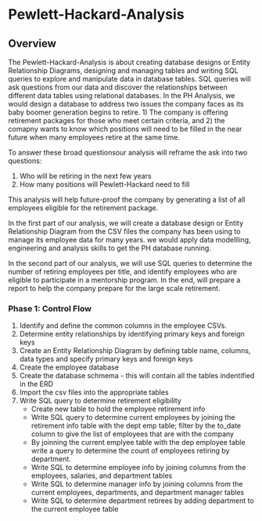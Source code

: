 # Pewlett-Hackard-Analysis
## Overview
The Pewlett-Hackard-Analysis is about creating database designs or Entity Relationship Diagrams, designing and managing tables and writing SQL queries to explore and manipulate data in database tables. SQL queries will ask questions from our data and discover the relationships between different data tables using relational databases. In the PH Analysis, we would design a database to address two issues the company faces as its baby boomer generation begins to retire. 1) The company is offering retirement packages for those who meet certain criteria, and 2) the comapny wants to know which positions will need to be filled in the near future when many employees retire at the same time. 

To answer these broad questionsour analysis will reframe the ask into two questions:
1. Who will be retiring in the next few years
2. How many positions will Pewlett-Hackard need to fill

This analysis will help future-proof the company by generating a list of all employees eligible for the retirement package.

In the first part of our analysis, we will create a database design or Entity Relationship Diagram from the CSV files the company has been using to manage its employee data for many years. we would apply data modellling, engineering and analysis skills to get the PH database running.

In the second part of our analysis, we will use SQL queries to determine the number of retiring employees per title, and identify employees who are eligible to participate in a mentorship program. In the end, will prepare a report to help the company prepare for the large scale retirement.

### Phase 1: Control Flow
1. Identify and define the common columns in the employee CSVs.
2. Determine entity relationships by identifying primary keys and foreign keys
3. Create an Entity Relationship Diagram by defining table name, columns, data types and specify primary keys and foreign keys
4. Create the employee database
5. Create the database schmema - this will contain all the tables indentified in the ERD
6. Import the csv files into the appropriate tables
7. Write SQL query to determine retirement eligibility
      - Create new table to hold the employee retirement info
      - Write SQL query to determine current employees by joining the retirement info table with the dept emp table; filter by the to_date column to give the list of employees that are with the company
      - By joinning the current emplyee table with the dep employee table write a query to determine the count of employees retiring by department.
      - Write SQL to determine employee info by joining columns from the employees, salaries, and department tables
      - Write SQL to determine manager info by joining columns from the current employees, departments, and department manager tables
      - Write SQL to determine department retirees by adding department to the current employee table
